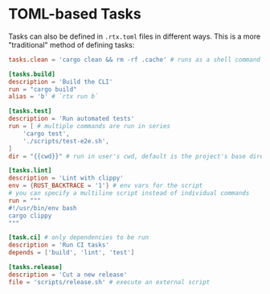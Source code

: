 # TOML-based Tasks

Tasks can also be defined in `.rtx.toml` files in different ways. This is a more "traditional" method of defining tasks:

```toml
tasks.clean = 'cargo clean && rm -rf .cache' # runs as a shell command

[tasks.build]
description = 'Build the CLI'
run = "cargo build"
alias = 'b' # `rtx run b`

[tasks.test]
description = 'Run automated tests'
run = [ # multiple commands are run in series
    'cargo test',
    './scripts/test-e2e.sh',
]
dir = "{{cwd}}" # run in user's cwd, default is the project's base directory

[tasks.lint]
description = 'Lint with clippy'
env = {RUST_BACKTRACE = '1'} # env vars for the script
# you can specify a multiline script instead of individual commands
run = """
#!/usr/bin/env bash
cargo clippy
"""

[task.ci] # only dependencies to be run
description = 'Run CI tasks'
depends = ['build', 'lint', 'test']

[tasks.release]
description = 'Cut a new release'
file = 'scripts/release.sh' # execute an external script
```
